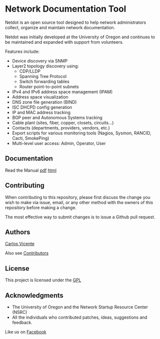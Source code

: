 # Network Documentation Tool

Netdot is an open source tool designed to help network administrators collect, organize and maintain network documentation.

Netdot was initially developed at the University of Oregon and continues to be maintained and expanded with support from volunteers.

Features include:

* Device discovery via SNMP
* Layer2 topology discovery using:
  * CDP/LLDP
  * Spanning Tree Protocol
  * Switch forwarding tables
  * Router point-to-point subnets
* IPv4 and IPv6 address space management (IPAM)
* Address space visualization
* DNS zone file generation (BIND)
* ISC DHCPD config generation
* IP and MAC address tracking
* BGP peer and Autonomous Systems tracking
* Cable plant (sites, fiber, copper, closets, circuits...)
* Contacts (departments, providers, vendors, etc.)
* Export scripts for various monitoring tools (Nagios, Sysmon, RANCID, Cacti, SmokePing)
* Multi-level user access: Admin, Operator, User

## Documentation

Read the Manual [pdf](https://github.com/cvicente/Netdot/blob/master/doc/manual/netdot-manual.pdf) [html](http://htmlpreview.github.io/?https://github.com/cvicente/Netdot/blob/master/doc/manual/netdot-manual.html)

## Contributing

When contributing to this repository, please first discuss the change you wish to make via issue, email, or any other method with the owners of this repository before making a change.

The most effective way to submit changes is to issue a Github pull request.

## Authors

[Carlos Vicente](https://github.com/cvicente)

Also see [Contributors](https://github.com/cvicente/Netdot/blob/master/CONTRIBUTORS)

## License

This project is licensed under the [GPL](https://github.com/cvicente/Netdot/blob/master/gpl.txt)

## Acknowledgments

* The University of Oregon and the Network Startup Resource Center (NSRC)
* All the individuals who contributed patches, ideas, suggestions and feedback.

Like us on [Facebook](http://www.facebook.com/NetdotTool)